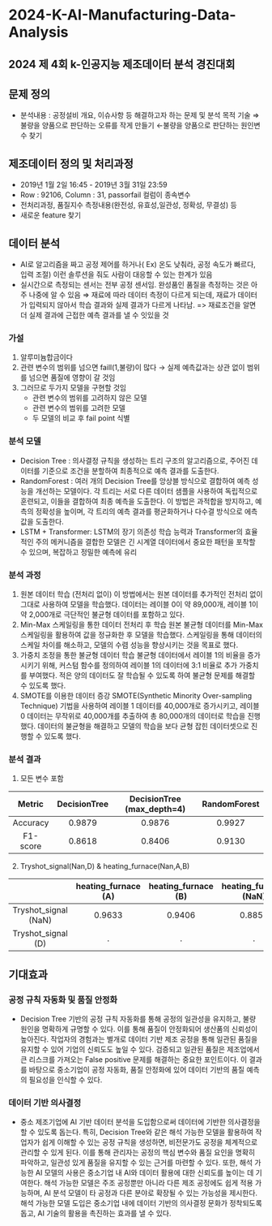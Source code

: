 # 2024-K-AI-Manufacturing-Data-Analysis
2024 제 4회 k-인공지능 제조데이터 분석 경진대회
--------------------------------------

## 문제 정의
- 분석내용 : 공정설비 개요, 이슈사항 등 해결하고자 하는 문제 및 분석 목적 기술 ⇒ 불량을 양품으로 판단하는 오류를 작게 만들기 ←불량을 양품으로 판단하는 원인변수 찾기


## 제조데이터 정의 및 처리과정
- 2019년 1월 2일 16:45 - 2019년 3월 31일 23:59
- Row : 92106, Column : 31, passorfail 컬럼이 종속변수
- 전처리과정, 품질지수 측정내용(완전성, 유효성,일관성, 정확성, 무결성) 등
- 새로운 feature 찾기


## 데이터 분석
- AI로 알고리즘을 짜고 공정 제어를 하거나( Ex) 온도 낮춰라, 공정 속도가 빠르다, 입력 조절) 이런 솔루션을 줘도 사람이 대응할 수 있는 한계가 있음
- 실시간으로 측정되는 센서는 전부 공정 센서임. 완성품인 품질을 측정하는 것은 아주 나중에 알 수 있음 ⇒ 재료에 따라 데이터 측정이 다르게 되는데, 재료가 데이터가 입력되지 않아서 학습 결과와 실제 결과가 다르게 나타남. => 재료조건을 알면 더 실제 결과에 근접한 예측 결과를 낼 수 잇있을 것

### 가설

1. 알루미늄합금이다
2. 관련 변수의 범위를 넘으면 faill(1,불량)이 많다 → 실제 예측값과는 상관 없이 범위를 넘으면 품질에 영향이 갈 것임
3. 그러므로 두가지 모델을 구현할 것임
   - 관련 변수의 범위를 고려하지 않은 모델
   -  관련 변수의 범위를 고려한 모델
   -  두 모델의 비교 후 fail point 식별

### 분석 모델
- Decision Tree : 의사결정 규칙을 생성하는 트리 구조의 알고리즘으로, 주어진 데이터를 기준으로 조건을 분할하여 최종적으로 예측 결과를 도출한다.
- RandomForest : 여러 개의 Decision Tree를 앙상블 방식으로 결합하여 예측 성능을 개선하는 모델이다. 각 트리는 서로 다른 데이터 샘플을 사용하여 독립적으로 훈련되고, 이들을 결합하여 최종 예측을 도출한다. 이 방법은 과적합을 방지하고, 예측의 정확성을 높이며, 각 트리의 예측 결과를 평균화하거나 다수결 방식으로 에측 값을 도출한다.
- LSTM + Transformer: LSTM의 장기 의존성 학습 능력과 Transformer의 효율적인 주의 메커니즘을 결합한 모델은 긴 시계열 데이터에서 중요한 패턴을 포착할 수 있으며, 복잡하고 정밀한 예측에 유리

### 분석 과정
1. 원본 데이터 학습 (전처리 없이) 이 방법에서는 원본 데이터를 추가적인 전처리 없이 그대로 사용하여 모델을 학습했다. 데이터는 레이블 0이 약 89,000개, 레이블 1이 약 2,000개로 극단적인 불균형 데이터를 포함하고 있다.
2. Min-Max 스케일링을 통한 데이터 전처리 후 학습 원본 불균형 데이터를 Min-Max 스케일링을 활용하여 값을 정규화한 후 모델을 학습했다. 스케일링을 통해 데이터의 스케일 차이를 해소하고, 모델의 수렴 성능을 향상시키는 것을 목표로 했다.
3. 가중치 조정을 통한 불균형 데이터 학습 불균형 데이터에서 레이블 1의 비율을 증가시키기 위해, 커스텀 함수를 정의하여 레이블 1의 데이터에 3:1 비율로 추가 가중치를 부여했다. 적은 양의 데이터도 잘 학습될 수 있도록 하여 불균형 문제를 해결할 수 있도록 했다.
4. SMOTE를 이용한 데이터 증강 SMOTE(Synthetic Minority Over-sampling Technique) 기법을 사용하여 레이블 1 데이터를 40,000개로 증가시키고, 레이블 0 데이터는 무작위로 40,000개를 추출하여 총 80,000개의 데이터로 학습을 진행했다. 데이터의 불균형을 해결하고 모델의 학습을 보다 균형 잡힌 데이터셋으로 진행할 수 있도록 했다.

### 분석 결과
1. 모든 변수 포함
   
| Metric    | DecisionTree | DecisionTree (max_depth=4) | RandomForest |
|:---------:|:------------:|:--------------------------:|:------------:|
| Accuracy  | 0.9879       | 0.9876                     | 0.9927       |
| F1-score  | 0.8618       | 0.8406                     | 0.9130       |

2. Tryshot_signal(Nan,D) & heating_furnace(Nan,A,B)
   
|                  | heating_furnace (A) | heating_furnace (B) | heating_furnace (NaN) |
|:----------------:|:-------------------:|:-------------------:|:---------------------:|
| Tryshot_signal (NaN) | 0.9633              | 0.9406              | 0.8853                |
| Tryshot_signal (D)   | .                   | .                   | .                     |

## 기대효과

### 공정 규칙 자동화 및 품질 안정화
- Decision Tree 기반의 공정 규칙 자동화를 통해 공정의 일관성을 유지하고, 불량 원인을 명확하게 규명할 수 있다. 이를 통해 품질이 안정화되어 생산품의 신뢰성이 높아진다. 작업자의 경험과는 별개로 데이터 기반 제조 공정을 통해 일관된 품질을 유지할 수 있어 기업의 신뢰도도 높일 수 있다. 검증되고 일관된 품질은 제조업에서 큰 리스크를 가져오는 False positive 문제를 해결하는 중요한 포인트이다. 이 결과를 바탕으로 중소기업이 공정 자동화, 품질 안정화에 있어 데이터 기반의 품질 예측의 필요성을 인식할 수 있다.

### 데이터 기반 의사결정
- 중소 제조기업에 AI 기반 데이터 분석을 도입함으로써 데이터에 기반한 의사결정을 할 수 있도록 돕는다. 특히, Decision Tree와 같은 해석 가능한 모델을 활용하여 작업자가 쉽게 이해할 수 있는 공정 규칙을 생성하면, 비전문가도 공정을 체계적으로 관리할 수 있게 된다. 이를 통해 관리자는 공정의 핵심 변수와 품질 요인을 명확히 파악하고, 일관성 있게 품질을 유지할 수 있는 근거를 마련할 수 있다. 또한, 해석 가능한 AI 모델의 사용은 중소기업 내 AI와 데이터 활용에 대한 신뢰도를 높이는 데 기여한다. 해석 가능한 모델은 주조 공정뿐만 아니라 다른 제조 공정에도 쉽게 적용 가능하며, AI 분석 모델이 타 공정과 다른 분야로 확장될 수 있는 가능성을 제시한다. 해석 가능한 모델 도입은 중소기업 내에 데이터 기반의 의사결정 문화가 정착되도록 돕고, AI 기술의 활용을 촉진하는 효과를 낼 수 있다.
